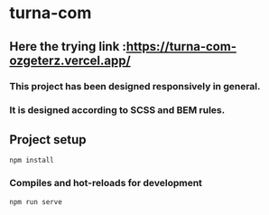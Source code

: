 # turna-com

## Here the trying link :https://turna-com-ozgeterz.vercel.app/

### This project has been designed responsively in general.
### It is designed according to SCSS and BEM rules.

## Project setup
```
npm install
```

### Compiles and hot-reloads for development
```
npm run serve
```

